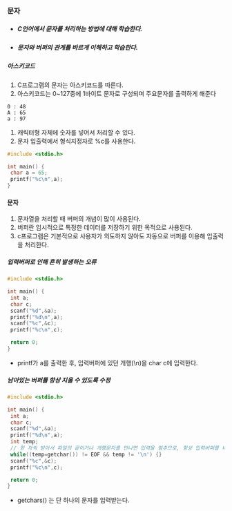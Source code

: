 





### 문자

- ##### C언어에서 문자를 처리하는 방법에 대해 학습한다.

- ##### 문자와 버퍼의 관계를 바르게 이해하고 학습한다.





##### 아스키코드

1. C프로그램의 문자는 아스키코드를 따른다.
2. 아스키코드는 0~127중에 1바이트 문자로 구성되며 주요문자를 출력하게 해준다

~~~
0 : 48
A : 65
a : 97
~~~



1. 캐릭터형 자체에 숫자를 넣어서 처리할 수 있다.
2. 문자 입출력에서 형식지정자로 %c를 사용한다.

~~~c
#include <stdio.h>

int main() {
 char a = 65;
 printf("%c\n",a);
}
~~~







#### 문자

1. 문자열을 처리할 때 버퍼의 개념이 많이 사용된다.
2. 버퍼란 임시적으로 특정한 데이터를 저장하기 위한 목적으로 사용된다.
3. c프로그램은 기본적으로 사용자가 의도하지 않아도 자동으로 버퍼를 이용해 입출력을 처리한다.



##### 입력버퍼로 인해 흔히 발생하는 오류

~~~c
#include <stdio.h>

int main() {
 int a;
 char c;
 scanf("%d",&a);
 printf("%d\n",a);
 scanf("%c",&c);
 printf("%c\n",c);

 return 0;
}
~~~

- printf가 a를 출력한 후, 입력버퍼에 있던 개행(\n)을 char c에 입력한다.



##### 남아있는 버퍼를 항상 지울 수 있도록 수정

~~~c
#include <stdio.h>

int main() {
 int a;
 char c;
 scanf("%d",&a);
 printf("%d\n",a);
 int temp;
 // 한 자씩 받아서 파일의 끝이거나 개행문자를 만나면 입력을 멈추므로, 항상 입력버퍼를 비워야한다.
 while((temp=getchar()) != EOF && temp != '\n') {}
 scanf("%c",&c);
 printf("%c\n",c);

 return 0;
}

~~~

- getchars() 는 단 하나의 문자를 입력받는다.



















